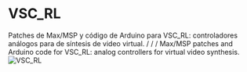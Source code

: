 # VSC_RL
Patches de Max/MSP y código de Arduino para VSC_RL: controladores análogos para de síntesis de video virtual.
/ / /
Max/MSP patches and Arduino code for VSC_RL: analog controllers for virtual video synthesis.
![VSC_RL](https://i.imgur.com/Qex1LvJ.jpg)



